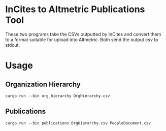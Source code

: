 # InCites to Altmetric Publications Tool

These two programs take the CSVs outputted by InCites and convert them to a format suitable for upload into Altmetric. Both send the output csv to stdout.

# Usage

## Organization Hierarchy

`cargo run --bin org_hierarchy OrgHierarchy.csv`

## Publications

`cargo run --bin publications OrgHierarchy.csv PeopleDocument.csv`